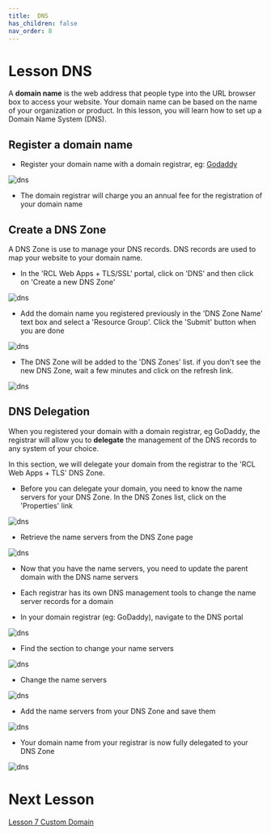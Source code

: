 ```yaml
---
title:  DNS
has_children: false
nav_order: 8
---
```


# Lesson DNS

A **domain name** is the web address that people type into the URL browser box to access your website. Your domain name can be based on the name of your organization or product. In this lesson, you will learn how to set up a Domain Name System (DNS).

## Register a domain name

- Register your domain name with a domain registrar, eg: [Godaddy](https://www.godaddy.com/domains) 

![dns](images/dns-godaddy.PNG)

- The domain registrar will charge you an annual fee for the registration of your domain name

## Create a DNS Zone

A DNS Zone is use to manage your DNS records. DNS records are used to map your website to your domain name.

- In the 'RCL Web Apps + TLS/SSL' portal, click on 'DNS' and then click on 'Create a new DNS Zone'

![dns](images/dns-open.PNG)

- Add the domain name you registered previously in the 'DNS Zone Name' text box and select a 'Resource Group'. Click the 'Submit' button when you are done

![dns](images/dns-create.PNG)

- The DNS Zone will be added to the 'DNS Zones' list. if you don't see the new DNS Zone, wait a few minutes and click on the refresh link.

![dns](images/dns-list.PNG)

## DNS Delegation

When you registered your domain with a domain registrar, eg GoDaddy, the registrar will allow you to **delegate** the management of the DNS records to any system of your choice.

In this section, we will delegate your domain from the registrar to the 'RCL Web Apps + TLS' DNS Zone.

- Before you can delegate your domain, you need to know the name servers for your DNS Zone. In the DNS Zones list, click on the 'Properties' link

![dns](images/dns-ns.PNG)

- Retrieve the name servers from the DNS Zone page

![dns](images/dns-ns2.PNG)

- Now that you have the name servers, you need to update the parent domain with the DNS name servers

- Each registrar has its own DNS management tools to change the name server records for a domain

- In your domain registrar (eg: GoDaddy), navigate to the DNS portal

![dns](images/dns-godaddy-open.PNG)

- Find the section to change your name servers

![dns](images/dns-godaddy-ns-change.PNG)

- Change the name servers

![dns](images/dns-godaddy-ns-change2.PNG)

- Add the name servers from your DNS Zone and save them

![dns](images/dns-godaddy-ns-change3.PNG)

- Your domain name from your registrar is now fully delegated to your DNS Zone

![dns](images/dns-godaddy-ns-change4.PNG)

# Next Lesson

[Lesson 7 Custom Domain](https://rcl-cloud-apps.github.io/cloud101/7-custom-domain.html)